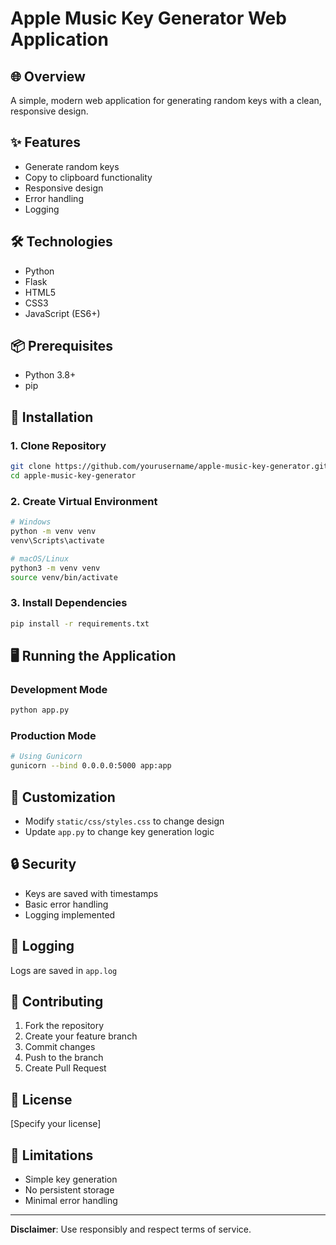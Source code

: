 # Apple Music Key Generator Web Application

## 🌐 Overview
A simple, modern web application for generating random keys with a clean, responsive design.

## ✨ Features
- Generate random keys
- Copy to clipboard functionality
- Responsive design
- Error handling
- Logging

## 🛠 Technologies
- Python
- Flask
- HTML5
- CSS3
- JavaScript (ES6+)

## 📦 Prerequisites
- Python 3.8+
- pip

## 🚀 Installation

### 1. Clone Repository
```bash
git clone https://github.com/yourusername/apple-music-key-generator.git
cd apple-music-key-generator
```

### 2. Create Virtual Environment
```bash
# Windows
python -m venv venv
venv\Scripts\activate

# macOS/Linux
python3 -m venv venv
source venv/bin/activate
```

### 3. Install Dependencies
```bash
pip install -r requirements.txt
```

## 🖥️ Running the Application

### Development Mode
```bash
python app.py
```

### Production Mode
```bash
# Using Gunicorn
gunicorn --bind 0.0.0.0:5000 app:app
```

## 🌈 Customization
- Modify `static/css/styles.css` to change design
- Update `app.py` to change key generation logic

## 🔒 Security
- Keys are saved with timestamps
- Basic error handling
- Logging implemented

## 📝 Logging
Logs are saved in `app.log`

## 🤝 Contributing
1. Fork the repository
2. Create your feature branch
3. Commit changes
4. Push to the branch
5. Create Pull Request

## 📄 License
[Specify your license]

## 🚧 Limitations
- Simple key generation
- No persistent storage
- Minimal error handling

---

**Disclaimer**: Use responsibly and respect terms of service.
